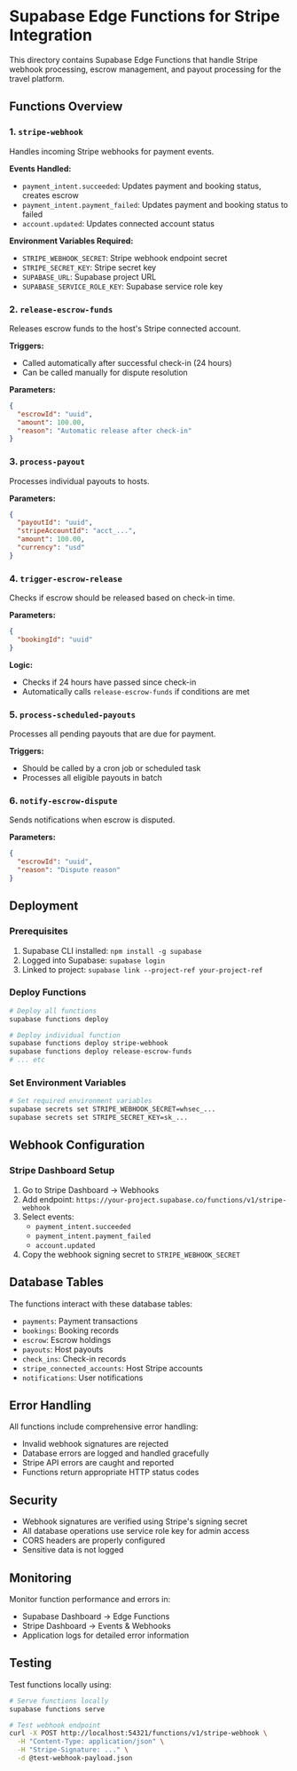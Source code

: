 # Supabase Edge Functions for Stripe Integration

This directory contains Supabase Edge Functions that handle Stripe webhook processing, escrow management, and payout processing for the travel platform.

## Functions Overview

### 1. `stripe-webhook`
Handles incoming Stripe webhooks for payment events.

**Events Handled:**
- `payment_intent.succeeded`: Updates payment and booking status, creates escrow
- `payment_intent.payment_failed`: Updates payment and booking status to failed
- `account.updated`: Updates connected account status

**Environment Variables Required:**
- `STRIPE_WEBHOOK_SECRET`: Stripe webhook endpoint secret
- `STRIPE_SECRET_KEY`: Stripe secret key
- `SUPABASE_URL`: Supabase project URL
- `SUPABASE_SERVICE_ROLE_KEY`: Supabase service role key

### 2. `release-escrow-funds`
Releases escrow funds to the host's Stripe connected account.

**Triggers:**
- Called automatically after successful check-in (24 hours)
- Can be called manually for dispute resolution

**Parameters:**
```json
{
  "escrowId": "uuid",
  "amount": 100.00,
  "reason": "Automatic release after check-in"
}
```

### 3. `process-payout`
Processes individual payouts to hosts.

**Parameters:**
```json
{
  "payoutId": "uuid",
  "stripeAccountId": "acct_...",
  "amount": 100.00,
  "currency": "usd"
}
```

### 4. `trigger-escrow-release`
Checks if escrow should be released based on check-in time.

**Parameters:**
```json
{
  "bookingId": "uuid"
}
```

**Logic:**
- Checks if 24 hours have passed since check-in
- Automatically calls `release-escrow-funds` if conditions are met

### 5. `process-scheduled-payouts`
Processes all pending payouts that are due for payment.

**Triggers:**
- Should be called by a cron job or scheduled task
- Processes all eligible payouts in batch

### 6. `notify-escrow-dispute`
Sends notifications when escrow is disputed.

**Parameters:**
```json
{
  "escrowId": "uuid",
  "reason": "Dispute reason"
}
```

## Deployment

### Prerequisites
1. Supabase CLI installed: `npm install -g supabase`
2. Logged into Supabase: `supabase login`
3. Linked to project: `supabase link --project-ref your-project-ref`

### Deploy Functions
```bash
# Deploy all functions
supabase functions deploy

# Deploy individual function
supabase functions deploy stripe-webhook
supabase functions deploy release-escrow-funds
# ... etc
```

### Set Environment Variables
```bash
# Set required environment variables
supabase secrets set STRIPE_WEBHOOK_SECRET=whsec_...
supabase secrets set STRIPE_SECRET_KEY=sk_...
```

## Webhook Configuration

### Stripe Dashboard Setup
1. Go to Stripe Dashboard → Webhooks
2. Add endpoint: `https://your-project.supabase.co/functions/v1/stripe-webhook`
3. Select events:
   - `payment_intent.succeeded`
   - `payment_intent.payment_failed`
   - `account.updated`
4. Copy the webhook signing secret to `STRIPE_WEBHOOK_SECRET`

## Database Tables

The functions interact with these database tables:
- `payments`: Payment transactions
- `bookings`: Booking records
- `escrow`: Escrow holdings
- `payouts`: Host payouts
- `check_ins`: Check-in records
- `stripe_connected_accounts`: Host Stripe accounts
- `notifications`: User notifications

## Error Handling

All functions include comprehensive error handling:
- Invalid webhook signatures are rejected
- Database errors are logged and handled gracefully
- Stripe API errors are caught and reported
- Functions return appropriate HTTP status codes

## Security

- Webhook signatures are verified using Stripe's signing secret
- All database operations use service role key for admin access
- CORS headers are properly configured
- Sensitive data is not logged

## Monitoring

Monitor function performance and errors in:
- Supabase Dashboard → Edge Functions
- Stripe Dashboard → Events & Webhooks
- Application logs for detailed error information

## Testing

Test functions locally using:
```bash
# Serve functions locally
supabase functions serve

# Test webhook endpoint
curl -X POST http://localhost:54321/functions/v1/stripe-webhook \
  -H "Content-Type: application/json" \
  -H "Stripe-Signature: ..." \
  -d @test-webhook-payload.json